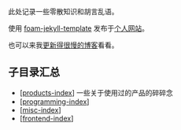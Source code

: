 此处记录一些零散知识和胡言乱语。

使用 [foam-jekyll-template](https://hikerpig.github.io/foam-jekyll-template/) 发布于[个人网站](https://blog.hikerpig.cn/wiki/)。

也可以来我[更新得很慢的博客](https://blog.hikerpig.cn/)看看。

## 子目录汇总

- [[products-index]] 一些关于使用过的产品的碎碎念
- [[programming-index]]
- [[misc-index]]
- [[frontend-index]]

[//begin]: # "Autogenerated link references for markdown compatibility"
[products-index]: products-index "products index"
[programming-index]: programming-index "programming index"
[misc-index]: misc-index "misc index"
[frontend-index]: frontend-index "frontend index"
[//end]: # "Autogenerated link references"